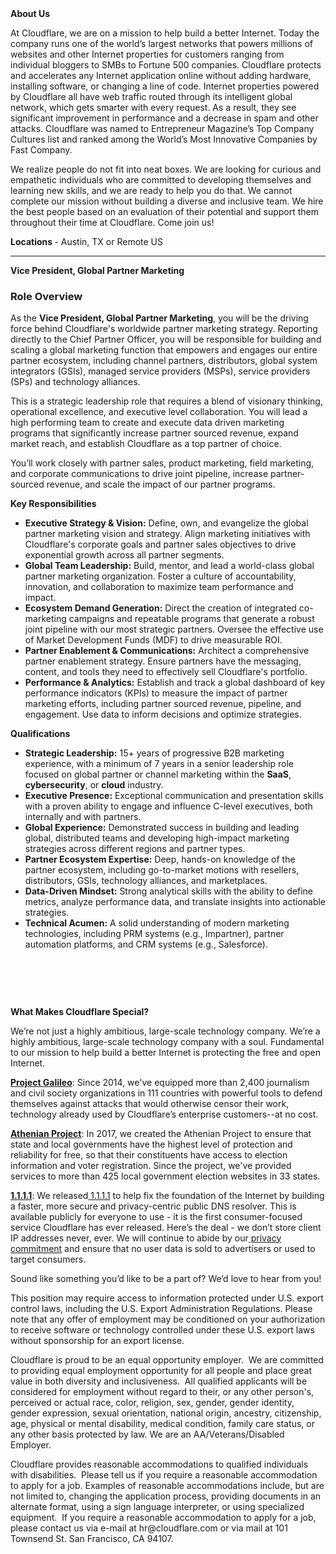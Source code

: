 <div class="content-intro">
	<div><strong>About Us</strong></div>
	<div>
		<p>At Cloudflare, we are on a mission to help build a better Internet. Today the company runs one of the world’s largest networks that powers millions of websites and other Internet properties for customers ranging from individual bloggers to SMBs to Fortune 500 companies. Cloudflare protects and accelerates any Internet application online without adding hardware, installing software, or changing a line of code. Internet properties powered by Cloudflare all have web traffic routed through its intelligent global network, which gets smarter with every request. As a result, they see significant improvement in performance and a decrease in spam and other attacks. Cloudflare was named to Entrepreneur Magazine’s Top Company Cultures list and ranked among the World’s Most Innovative Companies by Fast Company.&nbsp;</p>
		<p><span style="font-weight: 400;">We realize people do not fit into neat boxes. We are looking for curious and empathetic individuals who are committed to developing themselves and learning new skills, and we are ready to help you do that. We cannot complete our mission without building a diverse and inclusive team. We hire the best people based on an evaluation of their potential and support them throughout their time at Cloudflare. Come join us!&nbsp;</span></p>
	</div>
</div>
<p><strong>Locations </strong>- Austin, TX or Remote US</p>
<hr>
<p><strong>Vice President, Global Partner Marketing</strong></p>
<h3><strong>Role Overview</strong></h3>
<p>As the <strong>Vice President, Global Partner Marketing</strong>, you will be the driving force behind Cloudflare's worldwide partner marketing strategy. Reporting directly to the Chief Partner Officer, you will be responsible for building and scaling a global marketing function that empowers and engages our entire partner ecosystem, including channel partners, distributors, global system integrators (GSIs), managed service providers (MSPs), service providers (SPs) and technology alliances.</p>
<p>This is a strategic leadership role that requires a blend of visionary thinking, operational excellence, and executive level collaboration. You will lead a high performing team to create and execute data driven marketing programs that significantly increase partner sourced revenue, expand market reach, and establish Cloudflare as a top partner of choice.</p>
<p>You’ll work closely with partner sales, product marketing, field marketing, and corporate communications to drive joint pipeline, increase partner-sourced revenue, and scale the impact of our partner programs.</p>
<p><strong>Key Responsibilities</strong></p>
<ul>
	<li><strong>Executive Strategy &amp; Vision:</strong> Define, own, and evangelize the global partner marketing vision and strategy. Align marketing initiatives with Cloudflare's corporate goals and partner sales objectives to drive exponential growth across all partner segments.</li>
	<li><strong>Global Team Leadership:</strong> Build, mentor, and lead a world-class global partner marketing organization. Foster a culture of accountability, innovation, and collaboration to maximize team performance and impact.</li>
	<li><strong>Ecosystem Demand Generation:</strong> Direct the creation of integrated co-marketing campaigns and repeatable programs that generate a robust joint pipeline with our most strategic partners. Oversee the effective use of Market Development Funds (MDF) to drive measurable ROI.</li>
	<li><strong>Partner Enablement &amp; Communications:</strong> Architect a comprehensive partner enablement strategy. Ensure partners have the messaging, content, and tools they need to effectively sell Cloudflare's portfolio.&nbsp;</li>
	<li><strong>Performance &amp; Analytics:</strong> Establish and track a global dashboard of key performance indicators (KPIs) to measure the impact of partner marketing efforts, including partner sourced revenue, pipeline, and engagement. Use data to inform decisions and optimize strategies.</li>
</ul>
<p><strong>Qualifications</strong></p>
<ul>
	<li><strong>Strategic Leadership:</strong> 15+ years of progressive B2B marketing experience, with a minimum of 7 years in a senior leadership role focused on global partner or channel marketing within the <strong>SaaS</strong>, <strong>cybersecurity</strong>, or <strong>cloud</strong> industry.</li>
	<li><strong>Executive Presence:</strong> Exceptional communication and presentation skills with a proven ability to engage and influence C-level executives, both internally and with partners.</li>
	<li><strong>Global Experience:</strong> Demonstrated success in building and leading global, distributed teams and developing high-impact marketing strategies across different regions and partner types.</li>
	<li><strong>Partner Ecosystem Expertise:</strong> Deep, hands-on knowledge of the partner ecosystem, including go-to-market motions with resellers, distributors, GSIs, technology alliances, and marketplaces.</li>
	<li><strong>Data-Driven Mindset:</strong> Strong analytical skills with the ability to define metrics, analyze performance data, and translate insights into actionable strategies.</li>
	<li><strong>Technical Acumen:</strong> A solid understanding of modern marketing technologies, including PRM systems (e.g., Impartner), partner automation platforms, and CRM systems (e.g., Salesforce).</li>
</ul>
<h3>&nbsp;</h3>
<p>&nbsp;</p>
<div class="content-conclusion">
	<p><strong>What Makes Cloudflare Special?</strong></p>
	<p><span style="font-weight: 400;">We’re not just a highly ambitious, large-scale technology company. We’re a highly ambitious, large-scale technology company with a soul. Fundamental to our mission to help build a better Internet is protecting the free and open Internet.</span></p>
	<p><a href="https://blog.cloudflare.com/protecting-free-expression-online/"><strong>Project Galileo</strong></a><span style="font-weight: 400;">: Since 2014, we've equipped more than 2,400 journalism and civil society organizations in 111 countries with powerful tools to defend themselves against attacks that would otherwise censor their work, technology already used by Cloudflare’s enterprise customers--at no cost.</span></p>
	<p><strong><a href="https://www.cloudflare.com/athenian/">Athenian Project</a></strong><span style="font-weight: 400;">: In 2017, we created the Athenian Project to ensure that state and local governments have the highest level of protection and reliability for free, so that their constituents have access to election information and voter registration. Since the project, we've provided services to more than 425 local government election websites in 33 states.</span></p>
	<p><a href="https://1.1.1.1/"><strong>1.1.1.1</strong></a><span style="font-weight: 400;">: We released</span><a href="https://1.1.1.1/"> <span style="font-weight: 400;">1.1.1.1</span></a><span style="font-weight: 400;"> to help fix the foundation of the Internet by building a faster, more secure and privacy-centric public DNS resolver. This is available publicly for everyone to use - it is the first consumer-focused service Cloudflare has ever released. Here’s the deal - we don’t store client IP addresses never, ever. We will continue to abide by our</span><a href="https://developers.cloudflare.com/1.1.1.1/privacy/public-dns-resolver"> privacy commitment</a><span style="font-weight: 400;"> and ensure that no user data is sold to advertisers or used to target consumers.</span></p>
	<p><span style="font-weight: 400;">Sound like something you’d like to be a part of? We’d love to hear from you!</span></p>
	<p><span style="font-weight: 400;">This position may require access to information protected under U.S. export control laws, including the U.S. Export Administration Regulations. Please note that any offer of employment may be conditioned on your authorization to receive software or technology controlled under these U.S. export laws without sponsorship for an export license.</span></p>
	<p><span style="font-weight: 400;">Cloudflare is proud to be an equal opportunity employer. &nbsp;We are committed to providing equal employment opportunity for all people and place great value in both diversity and inclusiveness. &nbsp;All qualified applicants will be considered for employment without regard to their, or any other person's, perceived or actual</span> <span style="font-weight: 400;">race, color, religion, sex, gender, gender identity, gender expression, sexual orientation, national origin, ancestry, citizenship, age, physical or mental disability, medical condition, family care status, or any other basis protected by law. </span><span style="font-weight: 400;">We are an AA/Veterans/Disabled Employer.</span></p>
	<p><span style="font-weight: 400;">Cloudflare provides reasonable accommodations to qualified individuals with disabilities. &nbsp;Please tell us if you require a reasonable accommodation to apply for a job. Examples of reasonable accommodations include, but are not limited to, changing the application process, providing documents in an alternate format, using a sign language interpreter, or using specialized equipment. &nbsp;If you require a reasonable accommodation to apply for a job, please contact us via e-mail at </span><span style="font-weight: 400;">hr@cloudflare.com</span><span style="font-weight: 400;"> or via mail at 101 Townsend St. San Francisco, CA 94107.</span></p>
</div>